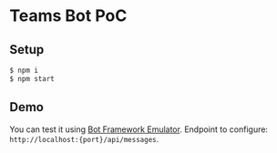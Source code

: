 # Teams Bot PoC

## Setup

```bash
$ npm i
$ npm start
```

## Demo

You can test it using [Bot Framework Emulator](https://github.com/Microsoft/BotFramework-Emulator).
Endpoint to configure: `http://localhost:{port}/api/messages`.
